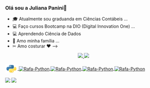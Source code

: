 ### Olá sou a Juliana Panini👋



- 🎓 Atualmente sou graduanda em Ciências Contábeis ...
- 💻 Faço cursos Bootcamp na DIO (Digital Innovation One) ...
- 💻 Aprendendo Ciência de Dados
- 👯 Amo minha família ...
- ✂ Amo costurar ❤
-->
<div align="center">
  <a href="https://github.com/juhlianna">
  <img height="150em" src="https://github-readme-stats.vercel.app/api?username=juhlianna&show_icons=true&theme=dracula&include_all_commits=true&count_private=true"/>
  <img height="150em" src="https://github-readme-stats.vercel.app/api/top-langs/?username=juhlianna&layout=compact&langs_count=7&theme=dracula"/>
 </div>
<div style="display: inline_block"><br>
 <img align="center" alt="Rafa-Python" height="30" width="40" src="https://raw.githubusercontent.com/devicons/devicon/master/icons/python/python-original.svg">
 <img align="center" alt="Rafa-Python" height="30" width="40" src="https://cdn.jsdelivr.net/gh/devicons/devicon/icons/postgresql/postgresql-original.svg" />
 <img align="center" alt="Rafa-Python" height="30" width="40" src="https://cdn.jsdelivr.net/gh/devicons/devicon/icons/pandas/pandas-original-wordmark.svg" />
 <img align="center" alt="Rafa-Python" height="30" width="40" src="https://cdn.jsdelivr.net/gh/devicons/devicon/icons/mongodb/mongodb-original-wordmark.svg" />
 <img align="center" alt="Rafa-Python" height="30" width="40" src="https://cdn.jsdelivr.net/gh/devicons/devicon/icons/mysql/mysql-plain-wordmark.svg" />
  
 <a href="https://www.linkedin.com/in/julianapessoapanini/" target="_blank"><img src="https://img.shields.io/badge/-LinkedIn-%230077B5?style=for-the-badge&logo=linkedin&logoColor=white" target="_blank"></a> 
 <a href = "mailto:jupanini31@gmail.com"><img src="https://img.shields.io/badge/-Gmail-%23333?style=for-the-badge&logo=gmail&logoColor=white" target="_blank"></a>
 
  
  
  
